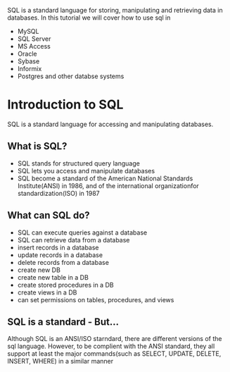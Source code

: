 SQL is a standard language for storing, manipulating and retrieving data in databases.
In this tutorial we will cover how to use sql in
 - MySQL
 - SQL Server
 - MS Access
 - Oracle
 - Sybase
 - Informix
 - Postgres and other databse systems

# Introduction to SQL
SQL is a standard language for accessing and manipulating databases.

## What is SQL?
- SQL stands for structured query language
- SQL lets you access and manipulate databases
- SQL become a standard of the American National Standards Institute(ANSI) in 1986, and of the international organizationfor standardization(ISO) in 1987

## What can SQL do?
- SQL can execute queries against a database
- SQL can retrieve data from a database
- insert records in a database
- update records in a database
- delete records from a database
- create new DB
- create new table in a DB
- create stored procedures in a DB
- create views in a DB
- can set permissions on tables, procedures, and views


## SQL is a standard - But...
Although SQL is an ANSI/ISO starndard, there are different versions of the sql language.
However, to be complient with the ANSI standard, they all support at least the major commands(such as SELECT, UPDATE, DELETE, INSERT, WHERE) in a similar manner
